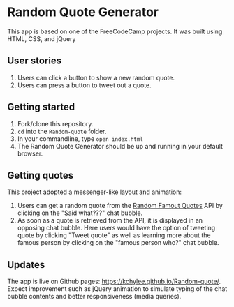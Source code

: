 # Random Quote Generator
This app is based on one of the FreeCodeCamp projects. It was built using HTML, CSS, and jQuery<br/>

## User stories
1. Users can click a button to show a new random quote.<br/>
2. Users can press a button to tweet out a quote.<br/>

## Getting started
1. Fork/clone this repository.<br/>
2. `cd` into the `Random-quote` folder. <br/>
3. In your commandline, type `open index.html` <br/>
4. The Random Quote Generator should be up and running in your default browser.

## Getting quotes
This project adopted a messenger-like layout and animation:<br/>
1. Users can get a random quote from the <a href="https://market.mashape.com/andruxnet/random-famous-quotes">Random Famout Quotes</a> API by clicking on the "Said what???" chat bubble.<br/>
2. As soon as a quote is retrieved from the API, it is displayed in an opposing chat bubble. Here users would have the option of tweeting quote by clicking "Tweet quote" as well as learning more about the famous person by clicking on the "famous person who?" chat bubble.

## Updates
The app is live on Github pages: https://kchylee.github.io/Random-quote/. 
Expect improvement such as jQuery animation to simulate typing of the chat bubble contents and better responsiveness (media queries).
